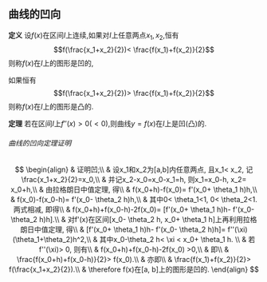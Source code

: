## 曲线的凹向

**定义** 设$f(x)$在区间$I$上连续,如果对$I$上任意两点$x_1, x_2$,恒有
$$f(\frac{x_1+x_2}{2})< \frac{f(x_1)+f(x_2)}{2}$$
则称$f(x)$在$I$上的图形是凹的,

如果恒有
$$f(\frac{x_1+x_2}{2})> \frac{f(x_1)+f(x_2)}{2}$$
则称$f(x)$在$I$上的图形是凸的.

**定理** 若在区间$I$上$f''(x)>0(<0)$,则曲线$y = f(x)$在$I$上是凹(凸)的.

###### 曲线的凹向定理证明

$$
\begin{align}
	& 证明凹;\\
	& 设x_1和x_2为[a,b]内任意两点, 且x_1< x_2, 记\frac{x_1+x_2}{2}=x_0,\\
	& 并记x_2-x_0=x_0-x_1=h, 则x_1=x_0-h, x_2= x_0+h,\\
	& 由拉格朗日中值定理, 得\\
	& f(x_0+h)-f(x_0)= f'(x_0+ \theta_1 h)h,\\
	& f(x_0)-f(x_0-h)= f'(x_0- \theta_2 h)h,\\
	& 其中0< \theta_1<1, 0< \theta_2<1. 两式相减, 即得\\
	& f(x_0+h)+f(x_0-h)-2f(x_0)= [f'(x_0+ \theta_1 h)h- f'(x_0- \theta_2 h)h].\\
	& 对f'(x)在区间[x_0- \theta_2 h, x_0+ \theta_1 h]上再利用拉格朗日中值定理, 得\\
	& [f'(x_0+ \theta_1 h)h- f'(x_0- \theta_2 h)h]= f''(\xi)(\theta_1+\theta_2)h^2,\\
	& 其中x_0-\theta_2 h< \xi < x_0+ \theta_1 h. \\
	& 若f''(\xi)> 0, 则有\\
	& f(x_0+h)+f(x_0-h)-2f(x_0) >0,\\
	& 即\\
	& \frac{f(x_0+h)+f(x_0-h)}{2}> f(x_0).\\
	& 亦即\\
	& \frac{f(x_1)+f(x_2)}{2}> f(\frac{x_1+x_2}{2}).\\
	& \therefore f(x)在[a, b]上的图形是凹的.
\end{align}
$$
